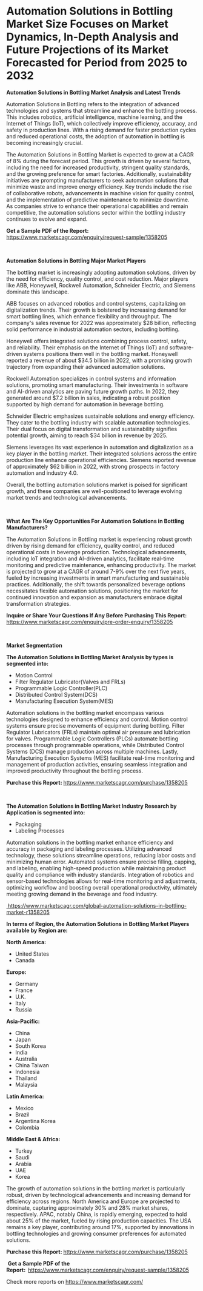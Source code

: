 <p><h1>Automation Solutions in Bottling Market Size Focuses on Market Dynamics, In-Depth Analysis and Future Projections of its Market Forecasted for Period from 2025 to 2032</h1></p><p><strong>Automation Solutions in Bottling Market Analysis and Latest Trends</strong></p>
<p><p>Automation Solutions in Bottling refers to the integration of advanced technologies and systems that streamline and enhance the bottling process. This includes robotics, artificial intelligence, machine learning, and the Internet of Things (IoT), which collectively improve efficiency, accuracy, and safety in production lines. With a rising demand for faster production cycles and reduced operational costs, the adoption of automation in bottling is becoming increasingly crucial.</p><p>The Automation Solutions in Bottling Market is expected to grow at a CAGR of 8% during the forecast period. This growth is driven by several factors, including the need for increased productivity, stringent quality standards, and the growing preference for smart factories. Additionally, sustainability initiatives are prompting manufacturers to seek automation solutions that minimize waste and improve energy efficiency. Key trends include the rise of collaborative robots, advancements in machine vision for quality control, and the implementation of predictive maintenance to minimize downtime. As companies strive to enhance their operational capabilities and remain competitive, the automation solutions sector within the bottling industry continues to evolve and expand.</p></p>
<p><strong>Get a Sample PDF of the Report:&nbsp;</strong> <a href="https://www.marketscagr.com/enquiry/request-sample/1358205?utm_campaign=2482&utm_medium=2&utm_source=Github&utm_content=ia&utm_term=11032025&utm_id=automation-solutions-in-bottling">https://www.marketscagr.com/enquiry/request-sample/1358205</a></p>
<p>&nbsp;</p>
<p><strong>Automation Solutions in Bottling Major Market Players</strong></p>
<p><p>The bottling market is increasingly adopting automation solutions, driven by the need for efficiency, quality control, and cost reduction. Major players like ABB, Honeywell, Rockwell Automation, Schneider Electric, and Siemens dominate this landscape.</p><p>ABB focuses on advanced robotics and control systems, capitalizing on digitalization trends. Their growth is bolstered by increasing demand for smart bottling lines, which enhance flexibility and throughput. The company's sales revenue for 2022 was approximately $28 billion, reflecting solid performance in industrial automation sectors, including bottling.</p><p>Honeywell offers integrated solutions combining process control, safety, and reliability. Their emphasis on the Internet of Things (IoT) and software-driven systems positions them well in the bottling market. Honeywell reported a revenue of about $34.5 billion in 2022, with a promising growth trajectory from expanding their advanced automation solutions.</p><p>Rockwell Automation specializes in control systems and information solutions, promoting smart manufacturing. Their investments in software and AI-driven analytics are paving future growth paths. In 2022, they generated around $7.2 billion in sales, indicating a robust position supported by high demand for automation in beverage bottling.</p><p>Schneider Electric emphasizes sustainable solutions and energy efficiency. They cater to the bottling industry with scalable automation technologies. Their dual focus on digital transformation and sustainability signifies potential growth, aiming to reach $34 billion in revenue by 2025.</p><p>Siemens leverages its vast experience in automation and digitalization as a key player in the bottling market. Their integrated solutions across the entire production line enhance operational efficiencies. Siemens reported revenue of approximately $62 billion in 2022, with strong prospects in factory automation and industry 4.0.</p><p>Overall, the bottling automation solutions market is poised for significant growth, and these companies are well-positioned to leverage evolving market trends and technological advancements.</p></p>
<p>&nbsp;</p>
<p><strong>What Are The Key Opportunities For Automation Solutions in Bottling Manufacturers?</strong></p>
<p><p>The Automation Solutions in Bottling market is experiencing robust growth driven by rising demand for efficiency, quality control, and reduced operational costs in beverage production. Technological advancements, including IoT integration and AI-driven analytics, facilitate real-time monitoring and predictive maintenance, enhancing productivity. The market is projected to grow at a CAGR of around 7-9% over the next five years, fueled by increasing investments in smart manufacturing and sustainable practices. Additionally, the shift towards personalized beverage options necessitates flexible automation solutions, positioning the market for continued innovation and expansion as manufacturers embrace digital transformation strategies.</p></p>
<p><strong>Inquire or Share Your Questions If Any Before Purchasing This Report:</strong> <a href="https://www.marketscagr.com/enquiry/pre-order-enquiry/1358205?utm_campaign=2482&utm_medium=2&utm_source=Github&utm_content=ia&utm_term=11032025&utm_id=automation-solutions-in-bottling">https://www.marketscagr.com/enquiry/pre-order-enquiry/1358205</a></p>
<p>&nbsp;</p>
<p><strong>Market Segmentation</strong></p>
<p><strong>The Automation Solutions in Bottling Market Analysis by types is segmented into:</strong></p>
<p><ul><li>Motion Control</li><li>Filter Regulator Lubricator(Valves and FRLs)</li><li>Programmable Logic Controller(PLC)</li><li>Distributed Control System(DCS)</li><li>Manufacturing Execution System(MES)</li></ul></p>
<p><p>Automation solutions in the bottling market encompass various technologies designed to enhance efficiency and control. Motion control systems ensure precise movements of equipment during bottling. Filter Regulator Lubricators (FRLs) maintain optimal air pressure and lubrication for valves. Programmable Logic Controllers (PLCs) automate bottling processes through programmable operations, while Distributed Control Systems (DCS) manage production across multiple machines. Lastly, Manufacturing Execution Systems (MES) facilitate real-time monitoring and management of production activities, ensuring seamless integration and improved productivity throughout the bottling process.</p></p>
<p><strong>Purchase this Report:&nbsp;</strong><a href="https://www.marketscagr.com/purchase/1358205?utm_campaign=2482&utm_medium=2&utm_source=Github&utm_content=ia&utm_term=11032025&utm_id=automation-solutions-in-bottling">https://www.marketscagr.com/purchase/1358205</a></p>
<p>&nbsp;</p>
<p><strong>The Automation Solutions in Bottling Market Industry Research by Application is segmented into:</strong></p>
<p><ul><li>Packaging</li><li>Labeling Processes</li></ul></p>
<p><p>Automation solutions in the bottling market enhance efficiency and accuracy in packaging and labeling processes. Utilizing advanced technology, these solutions streamline operations, reducing labor costs and minimizing human error. Automated systems ensure precise filling, capping, and labeling, enabling high-speed production while maintaining product quality and compliance with industry standards. Integration of robotics and sensor-based technologies allows for real-time monitoring and adjustments, optimizing workflow and boosting overall operational productivity, ultimately meeting growing demand in the beverage and food industry.</p></p>
<p><a href="https://www.marketscagr.com/global-automation-solutions-in-bottling-market-r1358205?utm_campaign=2482&utm_medium=2&utm_source=Github&utm_content=ia&utm_term=11032025&utm_id=automation-solutions-in-bottling">&nbsp;https://www.marketscagr.com/global-automation-solutions-in-bottling-market-r1358205</a></p>
<p><strong>In terms of Region, the Automation Solutions in Bottling Market Players available by Region are:</strong></p>
<p>
    <p> <strong> North America: </strong>
        <ul>
            <li>United States</li>
            <li>Canada</li>
        </ul>
        </p> 
    <p> <strong> Europe: </strong>
        <ul>
            <li>Germany</li>
            <li>France</li>
            <li>U.K.</li>
            <li>Italy</li>
            <li>Russia</li>
        </ul>
        </p> 
    <p> <strong> Asia-Pacific: </strong>
        <ul>
            <li>China</li>
            <li>Japan</li>
            <li>South Korea</li>
            <li>India</li>
            <li>Australia</li>
            <li>China Taiwan</li>
            <li>Indonesia</li>
            <li>Thailand</li>
            <li>Malaysia</li>
        </ul>
        </p> 
    <p> <strong> Latin America: </strong>
        <ul>
            <li>Mexico</li>
            <li>Brazil</li>
            <li>Argentina Korea</li>
            <li>Colombia</li>
        </ul>
        </p> 
    <p> <strong> Middle East & Africa: </strong>
        <ul>
            <li>Turkey</li>
            <li>Saudi</li>
            <li>Arabia</li>
            <li>UAE</li>
            <li>Korea</li>
        </ul>
    </p>
    </p>
<p><p>The growth of automation solutions in the bottling market is particularly robust, driven by technological advancements and increasing demand for efficiency across regions. North America and Europe are projected to dominate, capturing approximately 30% and 28% market shares, respectively. APAC, notably China, is rapidly emerging, expected to hold about 25% of the market, fueled by rising production capacities. The USA remains a key player, contributing around 17%, supported by innovations in bottling technologies and growing consumer preferences for automated solutions.</p></p>
<p><strong>Purchase this Report: </strong><a href="https://www.marketscagr.com/purchase/1358205?utm_campaign=2482&utm_medium=2&utm_source=Github&utm_content=ia&utm_term=11032025&utm_id=automation-solutions-in-bottling">https://www.marketscagr.com/purchase/1358205</a></p>
<p>&nbsp;<strong>Get a Sample PDF of the Report:&nbsp;&nbsp;</strong><a href="https://www.marketscagr.com/enquiry/request-sample/1358205?utm_campaign=2482&utm_medium=2&utm_source=Github&utm_content=ia&utm_term=11032025&utm_id=automation-solutions-in-bottling">https://www.marketscagr.com/enquiry/request-sample/1358205</a></p>
<p><strong></strong></p>
<p>Check more reports on <a href="https://www.marketscagr.com/?utm_campaign=2482&utm_medium=2&utm_source=Github&utm_content=ia&utm_term=11032025&utm_id=automation-solutions-in-bottling">https://www.marketscagr.com/</a></p>